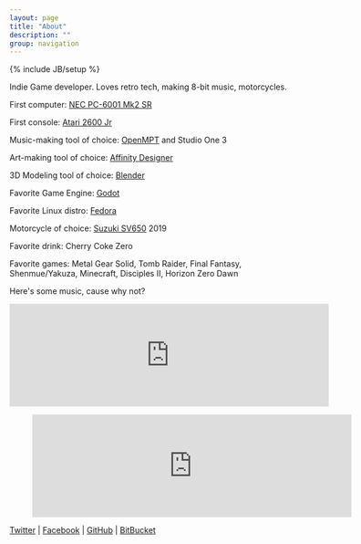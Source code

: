 ```yaml
---
layout: page
title: "About"
description: ""
group: navigation
---
```

{% include JB/setup %}

Indie Game developer. Loves retro tech, making 8-bit music, motorcycles.

First computer: [NEC PC-6001 Mk2 SR](http://www.old-computers.com/museum/computer.asp?c=394&st=1)

First console: [Atari 2600 Jr](https://www.youtube.com/watch?v=lCfcZ89wrFM)

Music-making tool of choice: [OpenMPT](https://openmpt.org/) and Studio One 3

Art-making tool of choice: [Affinity Designer](https://affinity.serif.com/en-gb/designer/)

3D Modeling tool of choice: [Blender](https://www.blender.org/)

Favorite Game Engine: [Godot](https://godotengine.org/)

Favorite Linux distro: [Fedora](https://getfedora.org/)

Motorcycle of choice: [Suzuki SV650](https://www.youtube.com/watch?v=ihTJIvyOXzI) 2019

Favorite drink: Cherry Coke Zero

Favorite games: Metal Gear Solid, Tomb Raider, Final Fantasy, Shenmue/Yakuza, Minecraft, Disciples II, Horizon Zero Dawn

Here's some music, cause why not?

<iframe width="560" height="180" src="https://www.youtube-nocookie.com/embed/9c93ljrAZAw" frameborder="0" allow="accelerometer; autoplay; encrypted-media; gyroscope; picture-in-picture" allowfullscreen></iframe>

<figure class="video_container">
	<iframe width="560" height="180" src="https://www.youtube.com/embed/lCB0ef3Y-rI" frameborder="0" allowfullscreen></iframe>
</figure>

[Twitter](http://twitter.com/zenithsal) | [Facebook](http://www.facebook.com/salwanmax) | [GitHub](https://github.com/Salwan) | [BitBucket](https://bitbucket.org/Salwan)